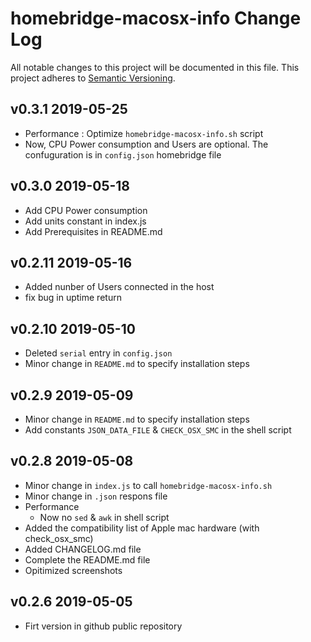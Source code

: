 # homebridge-macosx-info Change Log
All notable changes to this project will be documented in this file.
This project adheres to [Semantic Versioning](http://semver.org/).

## v0.3.1 2019-05-25 
- Performance : Optimize `homebridge-macosx-info.sh` script
- Now, CPU Power consumption and Users are optional. The confuguration is in `config.json` homebridge file

## v0.3.0 2019-05-18 
- Add CPU Power consumption
- Add units constant in index.js
- Add Prerequisites in README.md

## v0.2.11 2019-05-16 
- Added nunber of Users connected in the host
- fix bug in uptime return 
  
## v0.2.10 2019-05-10 
- Deleted `serial` entry in `config.json`
- Minor change in `README.md` to specify installation steps
  
## v0.2.9 2019-05-09 
- Minor change in `README.md` to specify installation steps
- Add constants `JSON_DATA_FILE` & `CHECK_OSX_SMC` in the shell script

## v0.2.8 2019-05-08
- Minor change in `index.js` to call `homebridge-macosx-info.sh`
- Minor change in `.json` respons file
- Performance
  - Now no `sed` & `awk` in shell script
- Added the compatibility list of Apple mac hardware (with check_osx_smc)
- Added CHANGELOG.md file
- Complete the README.md file
- Opitimized screenshots

## v0.2.6 2019-05-05
 - Firt version in github public repository 

